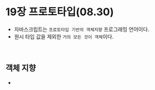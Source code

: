 # 19장 프로토타입(08.30)
- 자바스크립트는 `프로토타입 기반의 객체지향` 프로그래밍 언어이다.
- 원시 타입 값을 제외한 `거의 모든 것이 객체`이다.
<br>

## 객체 지향 
- 